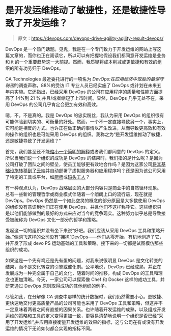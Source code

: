 # 是开发运维推动了敏捷性，还是敏捷性导致了开发运维？

> 原文：<https://devops.com/devops-drive-agility-agility-result-devops/>

DevOps 是一个热门话题。见鬼，我是在一个专门致力于开发运维的网站上写这篇文章的，而你也正在阅读它，所以可以有把握地假设我们都同意开发运维是业务和 it 的一个重要趋势这一大前提。然而，我质疑将成本削减或更敏捷和有效的组织的所有功劳归于 DevOps。

CA Technologies 最近委托进行的一项名为 *DevOps:在应用经济中取胜的最保守秘密*的调查声称，88%的受访 IT 专业人员已经实施了 DevOps 或计划在未来五年内实施。它还指出，已经采用 DevOps 的公司在应用程序的质量和性能方面提高了 14%到 21 %,并且/或者缩短了上市时间。显然，DevOps 几乎无处不在，采用 DevOps 的公司几乎肯定会更加有效和高效。

嗯，不。不是真的。我是 DevOps 的忠实粉丝，我认为采用 DevOps 的组织很有可能体验到切实的、可衡量的好处。然而，一个不一定直接导致另一个，事实上，它可能是相反的方式。也许正在做正确的事情以产生改进，从而导致更高效和有效的操作的组织也是可能采用 DevOps 的组织。我称之为“是开发运维推动了敏捷，还是敏捷导致了开发运维？”

首先，我们甚至还不能[缩小一个简明的解释](https://devops.com/features/devops-isnt-for-everybody/)或者我们都同意的 DevOps 的定义。所以当我们说一个组织的成功是 DevOps 的结果时，我们指的是什么呢？是因为公司打破了团队之间的壁垒，使员工能够更有效地合作吗？是因为这家公司[将其基础设施转移到了云端](https://devops.com/features/equalizing-infrastructure-devops/)并自动部署了虚拟服务器和应用程序吗？还是因为该公司采用了特定的工具或平台，如[厨师](https://devops.com/features/qa-ken-cheney-chef-hp-partner-bring-devops-enterprise/)或[码头工人](https://devops.com/blogs/native-support-docker-apps-coming-soon-parallels/)？

有一种观点认为，DevOps 战略层面的大部分内容只是商业中的自然循环现象。总有一些新的管理哲学或商业模式伴随着一个朗朗上口的流行语，现在就是 DevOps。DevOps 仍然是一个如此空灵的概念的部分原因是大多数使用 DevOps 的组织没有意识到他们正在使用 DevOps，并且他们不这样称呼它。这些组织只是以他们能够做到的最好的方式来应对当今的竞争现实。这种努力似乎总是导致接受被统称为 DevOps 文化一部分的哲学和策略。

发起这一切的组织并没有坐下来说“好吧。我们应该从采用 DevOps 工具和策略开始。”像[网飞这样的公司没有“拥抱”DevOps](https://devops.com/features/netflix-the-simian-army-and-the-culture-of-freedom-and-responsibility/)——他们从零开始，有机地创造了它，并开发了形成 devo PS 运动基础的工具和策略。接下来的一切都是试图模仿那些组织的成功。

如果这是一个先有鸡还是先有蛋的问题，对我来说很明显 DevOps 是文化转变的结果，而不是文化转变的引擎或催化剂。公平地说，DevOps 已经成熟，并正在发展成为一种完全属于自己的文化，随着时间的推移，构成 DevOps 的工具和理念也更加清晰。今天，一家公司可以探索像 Chef 和 Docker 这样的成功工具，并研究通过 DevOps 原则取得成功的其他组织的例子。

尽管如此，在分解像 CA 调查中那样的统计数据时，我们仍然需要小心。更敏捷、更快速地交付更高质量产品的公司可能也采用了 DevOps 工具和策略，但这并不一定意味着两者之间有直接的因果关系。也许随着开发运维的成熟，以及组成开发运维的策略和工具的定义变得更加一致，更容易清楚地说明一个组织是否已经“采用了开发运维”,并应用直接衡量开发运维的效果的指标，这与公司在有或没有开发运维的情况下无论如何都会实现的指标不同。
